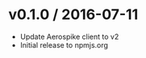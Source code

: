 v0.1.0 / 2016-07-11
===================

* Update Aerospike client to v2
* Initial release to npmjs.org

